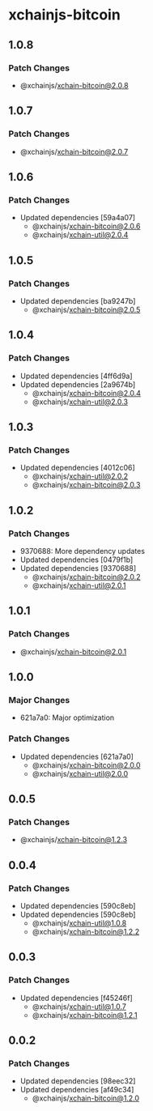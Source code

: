 # xchainjs-bitcoin

## 1.0.8

### Patch Changes

- @xchainjs/xchain-bitcoin@2.0.8

## 1.0.7

### Patch Changes

- @xchainjs/xchain-bitcoin@2.0.7

## 1.0.6

### Patch Changes

- Updated dependencies [59a4a07]
  - @xchainjs/xchain-bitcoin@2.0.6
  - @xchainjs/xchain-util@2.0.4

## 1.0.5

### Patch Changes

- Updated dependencies [ba9247b]
  - @xchainjs/xchain-bitcoin@2.0.5

## 1.0.4

### Patch Changes

- Updated dependencies [4ff6d9a]
- Updated dependencies [2a9674b]
  - @xchainjs/xchain-bitcoin@2.0.4
  - @xchainjs/xchain-util@2.0.3

## 1.0.3

### Patch Changes

- Updated dependencies [4012c06]
  - @xchainjs/xchain-util@2.0.2
  - @xchainjs/xchain-bitcoin@2.0.3

## 1.0.2

### Patch Changes

- 9370688: More dependency updates
- Updated dependencies [0479f1b]
- Updated dependencies [9370688]
  - @xchainjs/xchain-bitcoin@2.0.2
  - @xchainjs/xchain-util@2.0.1

## 1.0.1

### Patch Changes

- @xchainjs/xchain-bitcoin@2.0.1

## 1.0.0

### Major Changes

- 621a7a0: Major optimization

### Patch Changes

- Updated dependencies [621a7a0]
  - @xchainjs/xchain-bitcoin@2.0.0
  - @xchainjs/xchain-util@2.0.0

## 0.0.5

### Patch Changes

- @xchainjs/xchain-bitcoin@1.2.3

## 0.0.4

### Patch Changes

- Updated dependencies [590c8eb]
- Updated dependencies [590c8eb]
  - @xchainjs/xchain-util@1.0.8
  - @xchainjs/xchain-bitcoin@1.2.2

## 0.0.3

### Patch Changes

- Updated dependencies [f45246f]
  - @xchainjs/xchain-util@1.0.7
  - @xchainjs/xchain-bitcoin@1.2.1

## 0.0.2

### Patch Changes

- Updated dependencies [98eec32]
- Updated dependencies [af49c34]
  - @xchainjs/xchain-bitcoin@1.2.0
